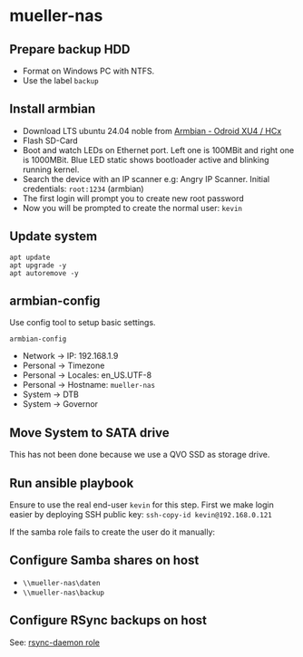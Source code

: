 mueller-nas
===========


## Prepare backup HDD

* Format on Windows PC with NTFS.
* Use the label `backup`


## Install armbian

* Download LTS ubuntu 24.04 noble from [Armbian - Odroid XU4 / HCx](https://www.armbian.com/odroid-xu4/)
* Flash SD-Card
* Boot and watch LEDs on Ethernet port. Left one is 100MBit and right one is 1000MBit.
  Blue LED static shows bootloader active and blinking running kernel.
* Search the device with an IP scanner e.g: Angry IP Scanner.  Initial credentials: `root:1234` (armbian)
* The first login will prompt you to create new root password
* Now you will be prompted to create the normal user: `kevin`


## Update system

~~~
apt update
apt upgrade -y
apt autoremove -y
~~~


## armbian-config

Use config tool to setup basic settings.

~~~
armbian-config
~~~

* Network -> IP: 192.168.1.9
* Personal -> Timezone
* Personal -> Locales: en_US.UTF-8
* Personal -> Hostname: `mueller-nas`
* System -> DTB
* System -> Governor


## Move System to SATA drive

This has not been done because we use a QVO SSD as storage drive.


## Run ansible playbook

Ensure to use the real end-user `kevin` for this step.
First we make login easier by deploying SSH public key: `ssh-copy-id kevin@192.168.0.121`

If the samba role fails to create the user do it manually:


## Configure Samba shares on host

* `\\mueller-nas\daten`
* `\\mueller-nas\backup`


## Configure RSync backups on host

See: [rsync-daemon role](rsync-daemon.md)
